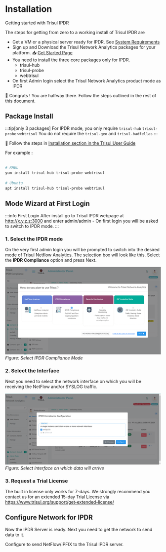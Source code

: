 # Installation 

Getting started with Trisul IPDR 

The steps for getting from zero to a working install of Trisul IPDR  are

- Get a VM or a physical server ready for IPDR. See [System Requirements](/docs/ipdr/requirements)
- Sign up and Download the Trisul Network Analytics packages for your platform. :inbox_tray: [Get Started Page](https://trisul.org/get-started)
- You need to install the three core packages only for IPDR. 
  -  trisul-hub  
  -  trisul-probe 
  -  webtrisul
- On first Admin login select the Trisul Network Analytics product mode as IPDR 



:clap: Congrats ! You are halfway there. Follow the steps outlined in the rest of this document.

## Package Install


:::tip[only 3 packages]
For IPDR mode, you only require `trisul-hub`  `trisul-probe` `webtrisul`
You do not require the `trisul-geo` and `trisul-badfellas` 
:::


:memo: Follow the steps in  [Installation section in the Trisul User Guide](/docs/ag/install/doinstall) 

For example : 

 ```bash

# RHEL 
yum install trisul-hub trisul-probe webtrisul 

# Ubuntu
apt install trisul-hub trisul-probe webtrisul 
 ```


## Mode Wizard at First Login

:::info First Login
After install go to Trisul IPDR webpage at  http://x.y.z.z:3000 and enter admin/admin - On first login you will be asked to switch to IPDR mode.
:::


### 1. Select the IPDR mode

On the very first admin login you will be prompted to switch into the desired mode of Trisul Netflow Analytics. The selection box will look like this. Select the **IPDR Compliance** option and press Next. 

![select IPDR mode](images/prodmode_ipdr.png)
*Figure: Select IPDR Compliance Mode*

### 2. Select the Interface 

Next you need to select the network interface on which you will be receiving the NetFlow and/or SYSLOG traffic. 

![select network interface](images/login-select-interface.png)
*Figure: Select interface on which data will arrive*


### 3. Request a Trial License 

The built in license only works for 7-days.  We strongly recommend you contact us for an extended 15-day Trial License via https://www.trisul.org/support/get-extended-license/ 

## Configure Network for IPDR

Now the IPDR Server is ready. Next you need to get the network to send data to it. 

Configure to send NetFlow/IPFIX to the Trisul IPDR server.